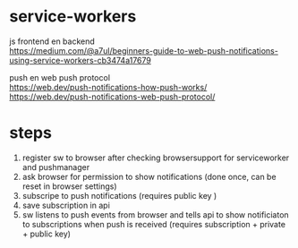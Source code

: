 # service-workers
js frontend en backend <br>
https://medium.com/@a7ul/beginners-guide-to-web-push-notifications-using-service-workers-cb3474a17679

push en web push protocol <br>
https://web.dev/push-notifications-how-push-works/ <br>
https://web.dev/push-notifications-web-push-protocol/

# steps
1. register sw to browser after checking browsersupport for serviceworker and pushmanager
2. ask browser for permission to show notifications (done once, can be reset in browser settings)
3. subscripe to push notifications (requires public key )
4. save subscription in api 
5. sw listens to push events from browser and tells api to show notificiaton to subscriptions when push is received (requires subscription + private + public key)
